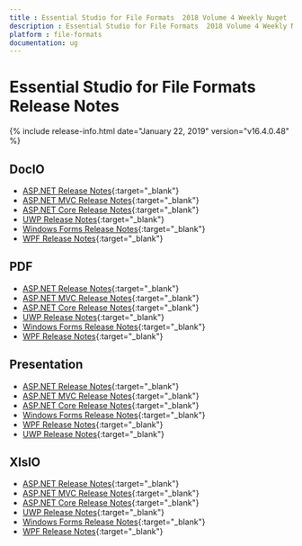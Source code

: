 ```yaml
---
title : Essential Studio for File Formats  2018 Volume 4 Weekly Nuget  Release Notes  
description : Essential Studio for File Formats  2018 Volume 4 Weekly Nuget  Release Notes  
platform : file-formats
documentation: ug
---
```


# Essential Studio for File Formats  Release Notes  

{% include release-info.html date="January 22, 2019"  version="v16.4.0.48" %} 

## DocIO

* [ASP.NET Release Notes](/aspnet/release-notes/v16.4.0.48#docio){:target="_blank"}
* [ASP.NET MVC Release Notes](/aspnetmvc/release-notes/v16.4.0.48#docio){:target="_blank"}
* [ASP.NET Core Release Notes](/aspnet-core/release-notes/v16.4.0.48#docio){:target="_blank"}
* [UWP Release Notes](/uwp/release-notes/v16.4.0.48#docio){:target="_blank"}
* [Windows Forms Release Notes](/windowsforms/release-notes/v16.4.0.48#docio){:target="_blank"}
* [WPF Release Notes](/wpf/release-notes/v16.4.0.48#docio){:target="_blank"}


## PDF

* [ASP.NET Release Notes](/aspnet/release-notes/v16.4.0.48#pdf){:target="_blank"}
* [ASP.NET MVC Release Notes](/aspnetmvc/release-notes/v16.4.0.48#pdf){:target="_blank"}
* [ASP.NET Core Release Notes](/aspnet-core/release-notes/v16.4.0.48#pdf){:target="_blank"}
* [UWP Release Notes](/uwp/release-notes/v16.4.0.48#pdf){:target="_blank"}
* [Windows Forms Release Notes](/windowsforms/release-notes/v16.4.0.48#pdf){:target="_blank"}
* [WPF Release Notes](/wpf/release-notes/v16.4.0.48#pdf){:target="_blank"}


## Presentation

* [ASP.NET Release Notes](/aspnet/release-notes/v16.4.0.48#presentation){:target="_blank"}
* [ASP.NET MVC Release Notes](/aspnetmvc/release-notes/v16.4.0.48#presentation){:target="_blank"}
* [ASP.NET Core Release Notes](/aspnet-core/release-notes/v16.4.0.48#presentation){:target="_blank"}
* [Windows Forms Release Notes](/windowsforms/release-notes/v16.4.0.48#presentation){:target="_blank"}
* [WPF Release Notes](/wpf/release-notes/v16.4.0.48#presentation){:target="_blank"}
* [UWP Release Notes](/uwp/release-notes/v16.4.0.48#presentation){:target="_blank"}


## XlsIO

* [ASP.NET Release Notes](/aspnet/release-notes/v16.4.0.48#xlsio){:target="_blank"}
* [ASP.NET MVC Release Notes](/aspnetmvc/release-notes/v16.4.0.48#xlsio){:target="_blank"}
* [ASP.NET Core Release Notes](/aspnet-core/release-notes/v16.4.0.48#xlsio){:target="_blank"}
* [UWP Release Notes](/uwp/release-notes/v16.4.0.48#xlsio){:target="_blank"}
* [Windows Forms Release Notes](/windowsforms/release-notes/v16.4.0.48#xlsio){:target="_blank"}
* [WPF Release Notes](/wpf/release-notes/v16.4.0.48#xlsio){:target="_blank"}